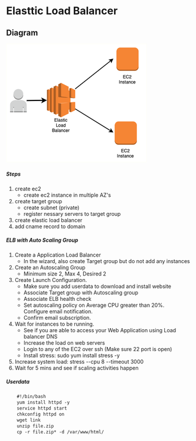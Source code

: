 # Elasttic Load Balancer

## Diagram
![alt text](img/elastic-lb.png)

##### Steps
1. create ec2
	- create ec2 instance in multiple AZ's
2. create target group
	- create subnet (private)
	- register nessary servers to target group
3. create elastic load balancer
4. add cname record to domain


##### ELB with Auto Scaling Group
1. Create a Application Load Balancer
   - In the wizard, also create Target group but do not add any 
     instances
2. Create an Autoscaling Group
   - Minimum size 2, Max 4, Desired 2
3. Create Launch Configuration. 
   - Make sure you add userdata to download and install website
   - Associate Target group with Autoscaling group
   - Associate ELB health check
   - Set autoscaling policy on Average CPU greater than 20%.  
     Configure email notification.
   - Confirm email subscription. 
4. Wait for instances to be running.
    - See if you are able to access your Web Application using Load 
       balancer DNS
    - Increase the load on web servers
    - Login to any of the EC2 over ssh (Make sure 22 port is open)
    - Install stress: sudo yum install stress -y
5. Increase system load: stress --cpu 8 --timeout 3000
6. Wait for 5 mins and see if scaling activities happen


##### Userdata
```console
	#!/bin/bash
	yum install httpd -y
	service httpd start
	chkconfig httpd on
	wget link
	unzip file.zip
	cp -r file.zip* -d /var/www/html/
```
